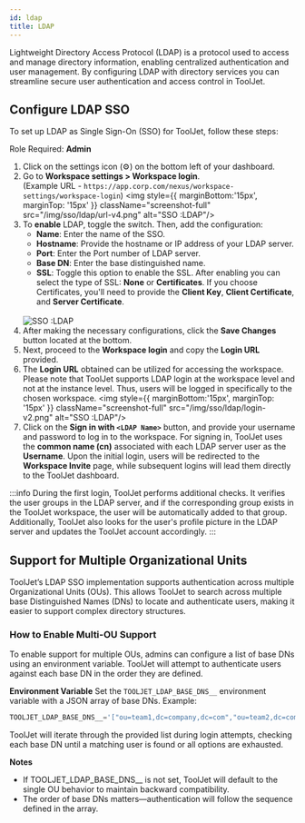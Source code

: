 ```yaml
---
id: ldap
title: LDAP
---
```


Lightweight Directory Access Protocol (LDAP) is a protocol used to access and manage directory information, enabling centralized authentication and user management. By configuring LDAP with directory services you can streamline secure user authentication and access control in ToolJet.

## Configure LDAP SSO

To set up LDAP as Single Sign-On (SSO) for ToolJet, follow these steps:

Role Required: **Admin** <br/>

1. Click on the settings icon (⚙️) on the bottom left of your dashboard.
2. Go to **Workspace settings > Workspace login**. <br/> 
    (Example URL - `https://app.corp.com/nexus/workspace-settings/workspace-login`)
    <img style={{ marginBottom:'15px', marginTop: '15px' }} className="screenshot-full" src="/img/sso/ldap/url-v4.png" alt="SSO :LDAP"/>
3. To **enable** LDAP, toggle the switch. Then, add the configuration:
   - **Name**: Enter the name of the SSO.
   - **Hostname**: Provide the hostname or IP address of your LDAP server.
   - **Port**: Enter the Port number of LDAP server.
   - **Base DN**: Enter the base distinguished name.
   - **SSL**: Toggle this option to enable the SSL. After enabling you can select the type of SSL: **None** or **Certificates**. If you choose Certificates, you'll need to provide the **Client Key**, **Client Certificate**, and **Server Certificate**.
   <br/>
    <img className="screenshot-full img-l" src="/img/sso/ldap/fields-v2.png" alt="SSO :LDAP"/>
4. After making the necessary configurations, click the **Save Changes** button located at the bottom.
5. Next, proceed to the **Workspace login** and copy the **Login URL** provided.
6. The **Login URL** obtained can be utilized for accessing the workspace. Please note that ToolJet supports LDAP login at the workspace level and not at the instance level. Thus, users will be logged in specifically to the chosen workspace.
    <img style={{ marginBottom:'15px', marginTop: '15px' }} className="screenshot-full" src="/img/sso/ldap/login-v2.png" alt="SSO :LDAP"/>
7. Click on the **Sign in with `<LDAP Name>`** button, and provide your username and password to log in to the workspace. For signing in, ToolJet uses the **common name (cn)** associated with each LDAP server user as the **Username**. Upon the initial login, users will be redirected to the **Workspace Invite** page, while subsequent logins will lead them directly to the ToolJet dashboard.

:::info
During the first login, ToolJet performs additional checks. It verifies the user groups in the LDAP server, and if the corresponding group exists in the ToolJet workspace, the user will be automatically added to that group. Additionally, ToolJet also looks for the user's profile picture in the LDAP server and updates the ToolJet account accordingly.
:::

## Support for Multiple Organizational Units

ToolJet’s LDAP SSO implementation supports authentication across multiple Organizational Units (OUs). This allows ToolJet to search across multiple base Distinguished Names (DNs) to locate and authenticate users, making it easier to support complex directory structures.

### How to Enable Multi-OU Support

To enable support for multiple OUs, admins can configure a list of base DNs using an environment variable. ToolJet will attempt to authenticate users against each base DN in the order they are defined.

**Environment Variable**
Set the `TOOLJET_LDAP_BASE_DNS__` environment variable with a JSON array of base DNs. Example:

```javascript
TOOLJET_LDAP_BASE_DNS__='["ou=team1,dc=company,dc=com","ou=team2,dc=company,dc=com"]'
```

ToolJet will iterate through the provided list during login attempts, checking each base DN until a matching user is found or all options are exhausted.

**Notes**
- If TOOLJET_LDAP_BASE_DNS__ is not set, ToolJet will default to the single OU behavior to maintain backward compatibility.
- The order of base DNs matters—authentication will follow the sequence defined in the array.